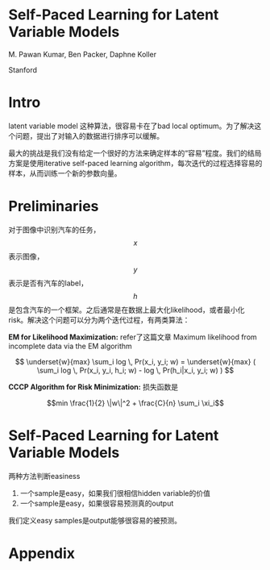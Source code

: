 # Self-Paced Learning for Latent Variable Models

M. Pawan Kumar, Ben Packer, Daphne Koller

Stanford

# Intro

latent variable model 这种算法，很容易卡在了bad local optimum。为了解决这个问题，提出了对输入的数据进行排序可以缓解。

最大的挑战是我们没有给定一个很好的方法来确定样本的“容易”程度。我们的结局方案是使用iterative self-paced learning algorithm，每次迭代的过程选择容易的样本，从而训练一个新的参数向量。

# Preliminaries

对于图像中识别汽车的任务，$$x$$表示图像，$$y$$表示是否有汽车的label，$$h$$是包含汽车的一个框架。之后通常是在数据上最大化likelihood，或者最小化risk。解决这个问题可以分为两个迭代过程，有两类算法：

**EM for Likelihood Maximization:** refer了这篇文章 Maximum likelihood from incomplete data via the EM algorithm

$$ \underset{w}{max} \sum_i log \, Pr(x_i, y_i; w) = \underset{w}{max} ( \sum_i log \, Pr(x_i, y_i, h_i; w) - log \, Pr(h_i|x_i, y_i; w) ) $$

**CCCP Algorithm for Risk Minimization:** 损失函数是

$$min \frac{1}{2} \|w\|^2 + \frac{C}{n} \sum_i \xi_i$$

# Self-Paced Learning for Latent Variable Models

两种方法判断easiness

1. 一个sample是easy，如果我们很相信hidden variable的价值
2. 一个sample是easy，如果很容易预测真的output

我们定义easy samples是output能够很容易的被预测。

# Appendix

